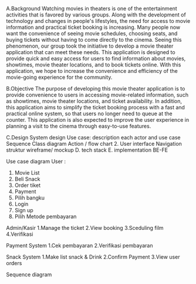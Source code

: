 

A.Background
Watching movies in theaters is one of the entertainment activities that is favored by various groups. Along with the development of technology and changes in people's lifestyles, the need for access to movie information and practical ticket booking is increasing. Many people now want the convenience of seeing movie schedules, choosing seats, and buying tickets without having to come directly to the cinema. Seeing this phenomenon, our group took the initiative to develop a movie theater application that can meet these needs. This application is designed to provide quick and easy access for users to find information about movies, showtimes, movie theater locations, and to book tickets online. With this application, we hope to increase the convenience and efficiency of the movie-going experience for the community.

B.Objective 
The purpose of developing this movie theater application is to provide convenience to users in accessing movie-related information, such as showtimes, movie theater locations, and ticket availability. In addition, this application aims to simplify the ticket booking process with a fast and practical online system, so that users no longer need to queue at the counter. This application is also expected to improve the user experience in planning a visit to the cinema through easy-to-use features.

C.Design
System design
Use case: description each actor and use case
Sequence
Class diagram
Action / flow chart
2. User interface
Navigation struktur
wireframe/ mockup
D. tech stack
E. implementation BE-FE


Use case diagram 
User : 
1. Movie List
2. Beli Snack
3. Order tiket
4. Payment
5. Pilih bangku
6. Login 
7. Sign up
8. Pilih Metode pembayaran

Admin/Kasir
1.Manage the ticket
2.View booking
3.Sceduling film
4.Verifikasi

Payment System
1.Cek pembayaran
2.Verifikasi pembayaran

Snack System
1.Make list snack & Drink
2.Confirm Payment
3.View user orders

Sequence diagram 
